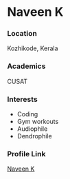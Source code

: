 # Naveen K

### Location

Kozhikode, Kerala

### Academics

CUSAT

### Interests

- Coding
- Gym workouts
- Audiophile
- Dendrophile

### Profile Link

[Naveen K](https://github.com/Naveenmavoor)